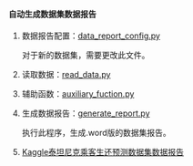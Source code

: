 #### 自动生成数据集数据报告

1. 数据报告配置：[data_report_config.py](https://github.com/Anfany/Machine-Learning-Competition-by-Python3/blob/master/tool/data_report_config.py)

    对于新的数据集，需要更改此文件。

2. 读取数据：[read_data.py](https://github.com/Anfany/Machine-Learning-Competition-by-Python3/blob/master/tool/read_data.py)

3. 辅助函数：[auxiliary_fuction.py](https://github.com/Anfany/Machine-Learning-Competition-by-Python3/blob/master/tool/auxiliary_fuction.py)

4. 生成数据报告：[generate_report.py](https://github.com/Anfany/Machine-Learning-Competition-by-Python3/blob/master/tool/generate_report.py)

    执行此程序，生成.word版的数据集报告。
    
5. [Kaggle泰坦尼克乘客生还预测数据集数据报告](https://github.com/Anfany/Machine-Learning-Competition-by-Python3/blob/master/tool/%E6%B3%B0%E5%9D%A6%E5%B0%BC%E5%85%8B%E4%B9%98%E5%AE%A2%E7%94%9F%E8%BF%98%E9%A2%84%E6%B5%8B%E6%95%B0%E6%8D%AE%E9%9B%86%E6%95%B0%E6%8D%AE%E6%8A%A5%E5%91%8A.docx)

